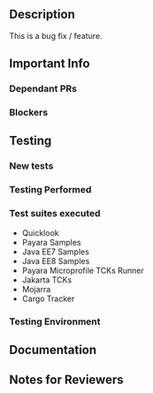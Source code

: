 <!--- Title your PR with a Jira reference (if available) followed by brief description - for example: "PAYARA-1234 Add readme file" -->

## Description
This is a bug fix / feature. <!-- delete/modify as applicable-->

<!-- fixes GitHub issue? - provide a link to that issue here -->

<!-- Provide some context here -->

<!--- Please provide enough information here about the what and why of your change. Target for developers of any experience level to understand -->

## Important Info

### Dependant PRs <!-- delete as applicable -->
<!--- Link any related or dependant PRs here with brief description why -->

### Blockers <!-- delete as applicable -->
<!-- Detail any blockers with links/info -->

## Testing

### New tests
<!-- Link to the test suite PR or provide info -->

### Testing Performed
<!--- Please describe how you tested these changes.  -->

### Test suites executed
<!-- Which test suites did you run this against? Keep corresponding items. Feel free to add others, for example bug reproducer project. -->
- Quicklook
- Payara Samples
- Java EE7 Samples
- Java EE8 Samples
- Payara Microprofile TCKs Runner
- Jakarta TCKs
- Mojarra
- Cargo Tracker

### Testing Environment
<!--- Which OS, JDK, Maven version did you use? - for example "Zulu JDK 1.8_212 on Ubuntu 18.04 with Maven 3.6.0"-->

## Documentation
<!-- Link to the documentation PR where applicable -->

## Notes for Reviewers
<!-- Please give notes for any reviewers. The code should explain itself, but where should they start? Do you want feedback on anything specific? -->
<!-- Have you tagged any appropriate reviewers?-->
